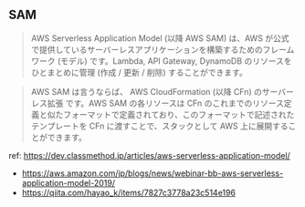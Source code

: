 ## SAM

> AWS Serverless Application Model (以降 AWS SAM) は、AWS が公式で提供しているサーバーレスアプリケーションを構築するためのフレームワーク (モデル) です。Lambda, API Gateway, DynamoDB のリソースをひとまとめに管理 (作成 / 更新 / 削除) することができます。

> AWS SAM は言うならば、 AWS CloudFormation (以降 CFn) のサーバーレス拡張 です。AWS SAM の各リソースは CFn のこれまでのリソース定義と似たフォーマットで定義されており、このフォーマットで記述されたテンプレートを CFn に渡すことで、スタックとして AWS 上に展開することができます。

ref: https://dev.classmethod.jp/articles/aws-serverless-application-model/

- https://aws.amazon.com/jp/blogs/news/webinar-bb-aws-serverless-application-model-2019/
- https://qiita.com/hayao_k/items/7827c3778a23c514e196
